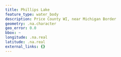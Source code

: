 ```yaml
---
title: Phillips Lake
feature_type: water_body
description: Price County WI, near Michigan Border
geometry: .na.character
geo_error: 0.0
bbox: ~
longitude: .na.real
latitude: .na.real
external_links: {}
---
```

